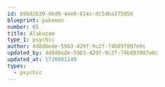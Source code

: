 ```yaml
---
id: b9b62b39-ded9-44e0-814c-dc54ba275856
blueprint: pokemon
number: 65
title: Alakazam
type_1: psychic
author: 4d8d6ede-5963-429f-9c2f-74b897007e0c
updated_by: 4d8d6ede-5963-429f-9c2f-74b897007e0c
updated_at: 1716081149
types:
  - psychic
---
```

